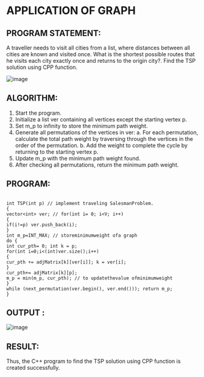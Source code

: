 # APPLICATION OF GRAPH
## PROGRAM STATEMENT:

A traveller needs to visit all cities from a list, where distances between all cities are known and visited once. What is the shortest possible routes that he visits each city exactly once and returns to the origin city?. Find the TSP solution using CPP function.

![image](https://github.com/user-attachments/assets/7733c0de-c671-44b6-a7c8-005332650805)

## ALGORITHM:  

1.	Start the program.
2.	Initialize a list ver containing all vertices except the starting vertex p.
3.	Set m_p to infinity to store the minimum path weight.
4.	Generate all permutations of the vertices in ver:
a.	For each permutation, calculate the total path weight by traversing through the vertices in the order of the permutation.
b.	Add the weight to complete the cycle by returning to the starting vertex p.
5.	Update m_p with the minimum path weight found.
6.	After checking all permutations, return the minimum path weight.
 
## PROGRAM:
```

int TSP(int p) // implement traveling SalesmanProblem.
{
vector<int> ver; // for(int i= 0; i<V; i++)
{
if(i!=p) ver.push_back(i);
}
int m_p=INT_MAX; // storeminimumweight ofa graph
do {
int cur_pth= 0; int k = p;
for(int i=0;i<(int)ver.size();i++)
{
cur_pth += adjMatrix[k][ver[i]]; k = ver[i];
}
cur_pth+= adjMatrix[k][p];
m_p = min(m_p, cur_pth); // to updatethevalue ofminimumweight
}
while (next_permutation(ver.begin(), ver.end())); return m_p;
}
 ```

## OUTPUT :
![image](https://github.com/user-attachments/assets/9ba89b9b-aec6-45f6-b700-ca346e189f54)

## RESULT:

Thus, the C++ program to find the TSP solution using CPP function is created successfully.

